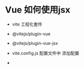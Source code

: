# Vue 如何使用jsx

- vite 工程化套件
- @vitejs/plugin-vue
- @vitejs/plugin-vue-jsx
- vite.config.js 配置文件中 添加配置

-
